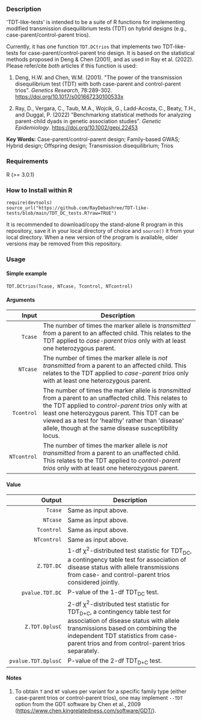 ### Description
'TDT-like-tests' is intended to be a suite of R functions for implementing modified transmission disequilibrium tests (TDT) on hybrid designs (e.g., case-parent/control-parent trios). 

Currently, it has one function `TDT.DCtrios` that implements two TDT-like-tests for case-parent/control-parent trio design. It is based on the statistical methods proposed in Deng & Chen (2001), and as used in Ray et al. (2022). Please refer/cite *both* articles if this function is used:

1. Deng, H.W. and Chen, W.M. (2001). "The power of the transmission disequilibrium test (TDT) with both case-parent and control-parent trios". *Genetics Research*, 78:289-302. https://doi.org/10.1017/s001667230100533x

2. Ray, D., Vergara, C., Taub, M.A., Wojcik, G., Ladd-Acosta, C., Beaty, T.H., and Duggal, P. (2022) "Benchmarking statistical methods for analyzing parent-child dyads in genetic association studies". *Genetic Epidemiology*. https://doi.org/10.1002/gepi.22453

**Key Words:** Case-parent/control-parent design; Family-based GWAS; Hybrid design; Offspring design; Transmission disequilibrium; Trios


### Requirements
R (>= 3.0.1)


### How to Install within R
```{r}
require(devtools)
source_url("https://github.com/RayDebashree/TDT-like-tests/blob/main/TDT_DC_tests.R?raw=TRUE")
```
It is recommended to download/copy the stand-alone R program in this repository, save it in your local directory of choice and `source()` it from your local directory. When a new version of the program is available, older versions may be removed from this repository.


### Usage

#### Simple example
```{r}
TDT.DCtrios(Tcase, NTcase, Tcontrol, NTcontrol)
```
#### Arguments
| Input | Description |
| ---: | --- |
| `Tcase` | The number of times the marker allele is *transmitted* from a parent to an affected child. This relates to the TDT applied to *case-parent trios* only with at least one heterozygous parent. |
| `NTcase` | The number of times the marker allele is *not transmitted* from a parent to an affected child. This relates to the TDT applied to *case-parent trios* only with at least one heterozygous parent. |
| `Tcontrol` | The number of times the marker allele is *transmitted* from a parent to an unaffected child. This relates to the TDT applied to *control-parent trios* only with at least one heterozygous parent. This TDT can be viewed as a test for 'healthy' rather than 'disease' allele, though at the same disease susceptibility locus. |
| `NTcontrol` | The number of times the marker allele is *not transmitted* from a parent to an unaffected child. This relates to the TDT applied to *control-parent trios* only with at least one heterozygous parent. |

#### Value
| Output | Description |
| ---: | --- |
| `Tcase` | Same as input above. |
| `NTcase` | Same as input above. |
| `Tcontrol` | Same as input above. |
| `NTcontrol` | Same as input above. |
| `Z.TDT.DC` | 1-df &chi;<sup>2</sup>-distributed test statistic for TDT<sub>DC</sub>, a contingency table test for association of disease status with allele transmissions from case- and control-parent trios considered jointly. |
| `pvalue.TDT.DC` | P-value of the 1-df TDT<sub>DC</sub> test. |
| `Z.TDT.DplusC` | 2-df &chi;<sup>2</sup>-distributed test statistic for TDT<sub>D+C</sub>, a contingency table test for association of disease status with allele transmissions based on combining the independent TDT statistics from case-parent trios and from control-parent trios separately. |
| `pvalue.TDT.DplusC` | P-value of the 2-df TDT<sub>D+C</sub> test. |

#### Notes
1. To obtain `T` and `NT` values per variant for a specific family type (either case-parent trios or control-parent trios), one may implement `--TDT` option from the GDT software by Chen et al., 2009 (https://www.chen.kingrelatedness.com/software/GDT/).
